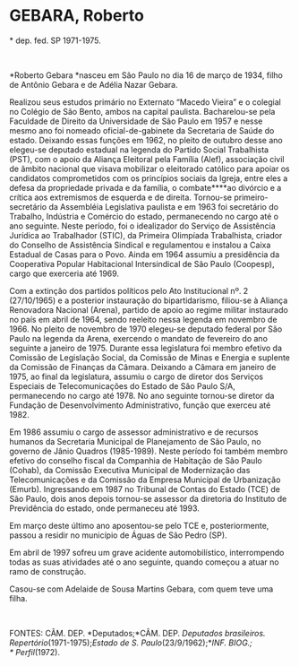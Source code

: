 GEBARA, Roberto 
================

\* dep. fed. SP 1971-1975.

 

*Roberto Gebara *nasceu em São Paulo no dia 16 de março de 1934, filho 
de Antônio Gebara e de Adélia Nazar Gebara.

Realizou seus estudos primário no Externato “Macedo Vieira” e o colegial
no Colégio de São Bento, ambos na capital paulista. Bacharelou-se pela
Faculdade de Direito da Universidade de São Paulo em 1957 e nesse mesmo
ano foi nomeado oficial-de-gabinete da Secretaria de Saúde do estado.
Deixando essas funções em 1962, no pleito de outubro desse ano elegeu-se
deputado estadual na legenda do Partido Social Trabalhista (PST), com o
apoio da Aliança Eleitoral pela Famí­lia (Alef), associação civil de
âmbito nacional que visava mobilizar o eleitorado católico para apoiar
os candidatos comprometidos com os princípios sociais da Igreja, entre
eles a defesa da propriedade privada e da família, o comba­te****ao
divórcio e a crítica aos extremismos de esquerda e de direita. Tornou-se
primeiro-secretário da Assem­bléia Legislativa paulista e em 1963 foi
secretário do Trabalho, Indústria e Comércio do estado, permanecendo no
cargo até o ano seguinte. Neste período, foi o idealizador do Serviço de
Assistência Jurídica ao Trabalhador (STIC), da Primeira Olimpíada
Trabalhista, criador do Conselho de Assistência Sindical e regulamentou
e instalou a Caixa Estadual de Casas para o Povo. Ainda em 1964 assumiu
a presidência da Cooperativa Popular Habitacional Intersindical de São
Paulo (Coopesp), cargo que exerceria até 1969.

Com a extinção dos partidos políticos pelo Ato Institucional nº. 2
(27/10/1965) e a posterior instauração do bipartida­rismo, filiou-se à
Aliança Renovadora Nacio­nal (Arena), partido de apoio ao regime militar
instaurado no país em abril de 1964, sendo reeleito nessa legenda em
novembro de 1966. No pleito de novembro de 1970 elegeu-se deputado
federal por São Pau­lo na legenda da Arena, exercendo o mandato de
fevereiro do ano seguinte a janeiro de 1975. Durante essa legislatura
foi membro efetivo da Comissão de Legislação Social, da Comissão de
Minas e Energia e su­plente da Comissão de Finanças da Câmara. Deixando
a Câmara em janeiro de 1975, ao final da legislatura, assumiu o cargo de
diretor dos Serviços Especiais de Telecomunicações do Estado de São
Paulo S/A, permanecendo no cargo até 1978. No ano seguinte tornou-se
diretor da Fundação de Desenvolvimento Administrativo, função que
exerceu até 1982.

Em 1986 assumiu o cargo de assessor administrativo e de recursos humanos
da Secretaria Municipal de Planejamento de São Paulo, no governo de
Jânio Quadros (1985-1989). Neste período foi também membro efetivo do
conselho fiscal da Companhia de Habitação de São Paulo (Cohab), da
Comissão Executiva Municipal de Modernização das Telecomunicações e da
Comissão da Empresa Municipal de Urbanização (Emurb). Ingressando em
1987 no Tribunal de Contas do Estado (TCE) de São Paulo, dois anos
depois tornou-se assessor da diretoria do Instituto de Previdência do
estado, onde permaneceu até 1993.

Em março deste último ano aposentou-se pelo TCE e, posteriormente,
passou a residir no município de Águas de São Pedro (SP).

Em abril de 1997 sofreu um grave acidente automobilístico, interrompendo
todas as suas atividades até o ano seguinte, quando começou a atuar no
ramo de construção.

Casou-se com Adelaide de Sousa Martins Gebara, com quem teve uma filha.

 

FONTES: CÂM. DEP. *Deputados;*CÂM. DEP. *Deputados brasileiros. 
Repertório*(1971-1975);*Estado* *de S. Paulo*(23/9/1962);**INF. BIOG.;
* Perfil*(1972).

 

 
